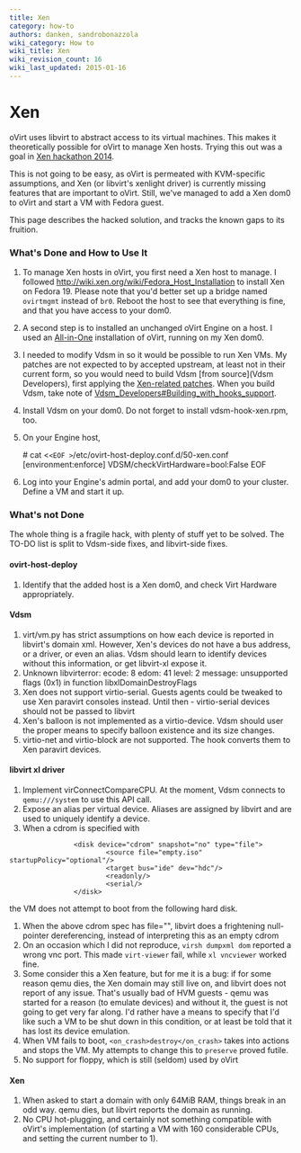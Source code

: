 ```yaml
---
title: Xen
category: how-to
authors: danken, sandrobonazzola
wiki_category: How to
wiki_title: Xen
wiki_revision_count: 16
wiki_last_updated: 2015-01-16
---
```


# Xen

oVirt uses libvirt to abstract access to its virtual machines. This makes it theoretically possible for oVirt to manage Xen hosts. Trying this out was a goal in [Xen hackathon 2014](http://wiki.xen.org/wiki/Hackathon/May2014#Libvirt_and_Xen_integration_.2F_co-operation).

This is not going to be easy, as oVirt is permeated with KVM-specific assumptions, and Xen (or libvirt's xenlight driver) is currently missing features that are important to oVirt. Still, we've managed to add a Xen dom0 to oVirt and start a VM with Fedora guest.

This page describes the hacked solution, and tracks the known gaps to its fruition.

### What's Done and How to Use It

1.  To manage Xen hosts in oVirt, you first need a Xen host to manage. I followed <http://wiki.xen.org/wiki/Fedora_Host_Installation> to install Xen on Fedora 19. Please note that you'd better set up a bridge named `ovirtmgmt` instead of `br0`. Reboot the host to see that everything is fine, and that you have access to your dom0.
2.  A second step is to installed an unchanged oVirt Engine on a host. I used an [All-in-One](http://www.ovirt.org/Feature/AllInOne) installation of oVirt, running on my Xen dom0.
3.  I needed to modify Vdsm in so it would be possible to run Xen VMs. My patches are not expected to by accepted upstream, at least not in their current form, so you would need to build Vdsm [from source](Vdsm Developers), first applying the [Xen-related patches](http://gerrit.ovirt.org/#/q/status:open+project:vdsm+branch:master+topic:xen,n,z). When you build Vdsm, take note of [Vdsm_Developers#Building_with_hooks_support](Vdsm_Developers#Building_with_hooks_support).
4.  Install Vdsm on your dom0. Do not forget to install vdsm-hook-xen.rpm, too.
5.  On your Engine host,

      # cat <`<EOF >`/etc/ovirt-host-deploy.conf.d/50-xen.conf 
      [environment:enforce]
      VDSM/checkVirtHardware=bool:False
      EOF

1.  Log into your Engine's admin portal, and add your dom0 to your cluster. Define a VM and start it up.

### What's not Done

The whole thing is a fragile hack, with plenty of stuff yet to be solved. The TO-DO list is split to Vdsm-side fixes, and libvirt-side fixes.

#### ovirt-host-deploy

1.  Identify that the added host is a Xen dom0, and check Virt Hardware appropriately.

#### Vdsm

1.  virt/vm.py has strict assumptions on how each device is reported in libvirt's domain xml. However, Xen's devices do not have a bus address, or a driver, or even an alias. Vdsm should learn to identify devices without this information, or get libvirt-xl expose it.
2.  Unknown libvirterror: ecode: 8 edom: 41 level: 2 message: unsupported flags (0x1) in function libxlDomainDestroyFlags
3.  Xen does not support virtio-serial. Guests agents could be tweaked to use Xen paravirt consoles instead. Until then - virtio-serial devices should not be passed to libvirt
4.  Xen's balloon is not implemented as a virtio-device. Vdsm should user the proper means to specify balloon existence and its size changes.
5.  virtio-net and virtio-block are not supported. The hook converts them to Xen paravirt devices.

#### libvirt xl driver

1.  Implement virConnectCompareCPU. At the moment, Vdsm connects to `qemu:///system` to use this API call.
2.  Expose an alias per virtual device. Aliases are assigned by libvirt and are used to uniquely identify a device.
3.  When a cdrom is specified with

<!-- -->

                    <disk device="cdrom" snapshot="no" type="file">
                            <source file="empty.iso" startupPolicy="optional"/>
                            <target bus="ide" dev="hdc"/>
                            <readonly/>
                            <serial/>
                    </disk>

the VM does not attempt to boot from the following hard disk.

1.  When the above cdrom spec has file="", libvirt does a frightening null-pointer dereferencing, instead of interpreting this as an empty cdrom
2.  On an occasion which I did not reproduce, `virsh dumpxml dom` reported a wrong vnc port. This made `virt-viewer` fail, while `xl vncviewer` worked fine.
3.  Some consider this a Xen feature, but for me it is a bug: if for some reason qemu dies, the Xen domain may still live on, and libvirt does not report of any issue. That's usually bad of HVM guests - qemu was started for a reason (to emulate devices) and without it, the guest is not going to get very far along. I'd rather have a means to specify that I'd like such a VM to be shut down in this condition, or at least be told that it has lost its device emulation.
4.  When VM fails to boot, `<on_crash>destroy</on_crash>` takes into actions and stops the VM. My attempts to change this to `preserve` proved futile.
5.  No support for floppy, which is still (seldom) used by oVirt

#### Xen

1.  When asked to start a domain with only 64MiB RAM, things break in an odd way. qemu dies, but libvirt reports the domain as running.
2.  No CPU hot-plugging, and certainly not something compatible with oVirt's implementation (of starting a VM with 160 considerable CPUs, and setting the current number to 1).
